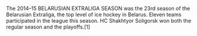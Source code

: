 The 2014–15 BELARUSIAN EXTRALIGA SEASON was the 23rd season of the Belarusian Extraliga, the top level of ice hockey in Belarus. Eleven teams participated in the league this season. HC Shakhtyor Soligorsk won both the regular season and the playoffs.[1]
